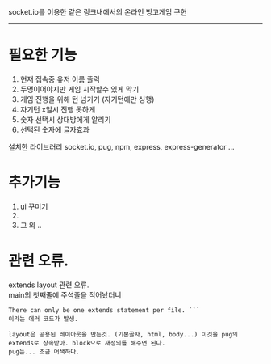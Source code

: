 socket.io를 이용한 같은 링크내에서의 온라인 빙고게임 구현

----

# 필요한 기능   
1. 현재 접속중 유저 이름 출력
2. 두명이어야지만 게임 시작할수 있게 막기
3. 게임 진행을 위해 턴 넘기기 (자기턴에만 싱행)
4. 자기턴 x일시 진행 못하게
5. 숫자 선택시 상대방에게 알리기
5. 선택된 숫자에 글자효과

설치한 라이브러리
socket.io, pug, npm, express, express-generator ... 

# 추가기능
1. ui 꾸미기
2. 
3. 그 외 ..

# 관련 오류.
extends layout 관련 오류.  
main의 첫째줄에 주석줄을 적어놨더니  
```Declaration of template inheritance ("extends") should be the first thing in the file.  
There can only be one extends statement per file. ```  
이라는 에러 코드가 발생.  

layout은 공용된 레이아웃을 만든것. (기본골자, html, body...) 이것을 pug의 extends로 상속받아. block으로 재정의를 해주면 된다.
pug는... 조금 어색하다.

